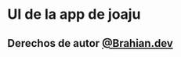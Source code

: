 <h1>UI de la app de joaju</h1>
<h2>Derechos de autor <a href="https://instagram.com/brahian.dev" target="_blank">@Brahian.dev</a></h2>